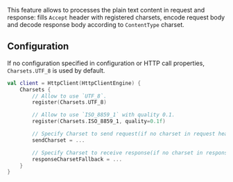[//]: # (title: Text & Charsets)
[//]: # (category: clients)
[//]: # (caption: Text & Charsets)
[//]: # (feature: feature)
[//]: # (artifact: io.ktor)
[//]: # (class: io.ktor.client.features.HttpPlainText)
[//]: # (ktor_version_review: 1.2.0)

This feature allows to processes the plain text content in request and response: fills `Accept` header with registered charsets, encode request body and decode response body according to `ContentType` charset.


## Configuration

If no configuration specified in configuration or HTTP call properties, `Charsets.UTF_8` is used by default.

```kotlin
val client = HttpClient(HttpClientEngine) {
    Charsets {
        // Allow to use `UTF_8`.
        register(Charsets.UTF_8)

        // Allow to use `ISO_8859_1` with quality 0.1.
        register(Charsets.ISO_8859_1, quality=0.1f)

        // Specify Charset to send request(if no charset in request headers).
        sendCharset = ...

        // Specify Charset to receive response(if no charset in response headers).
        responseCharsetFallback = ...
    }
}
```